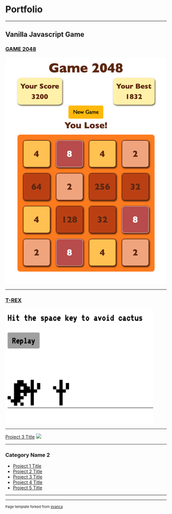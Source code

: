 # Portfolio

---

## Vanilla Javascript Game
### [GAME 2048](https://game-2048.hostman.site/)
<img src="images/2048screenshot.png"/>

---
### [T-REX](https://t-rex-game-replicate.hostman.site/)
<img src="images/t-rex-game.png"/>

---
[Project 3 Title](http://example.com/)
<img src="images/dummy_thumbnail.jpg?raw=true"/>

---

### Category Name 2

- [Project 1 Title](http://example.com/)
- [Project 2 Title](http://example.com/)
- [Project 3 Title](http://example.com/)
- [Project 4 Title](http://example.com/)
- [Project 5 Title](http://example.com/)

---




---
<p style="font-size:11px">Page template forked from <a href="https://github.com/evanca/quick-portfolio">evanca</a></p>
<!-- Remove above link if you don't want to attibute -->
